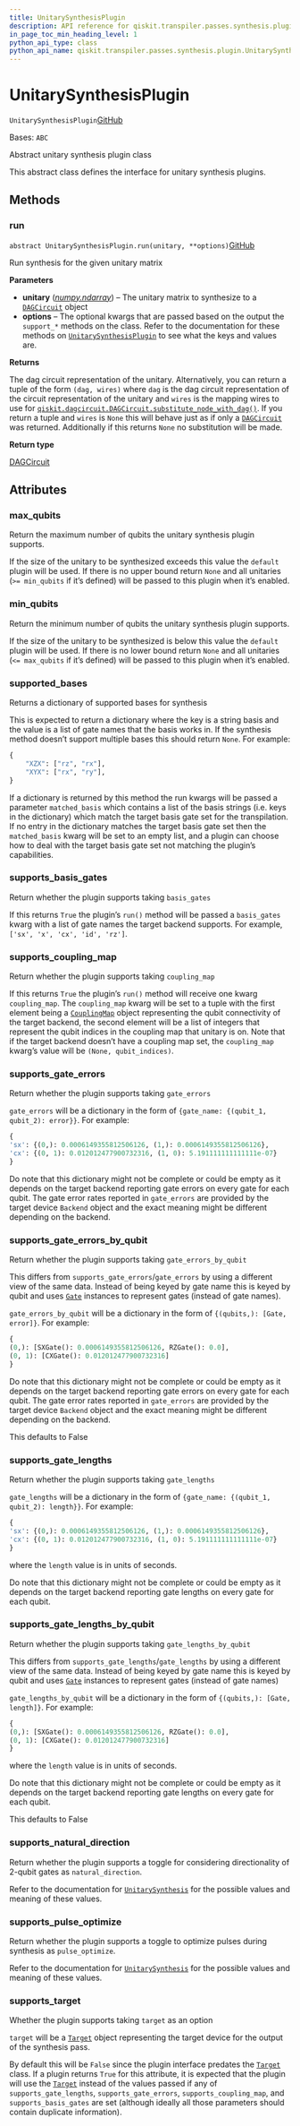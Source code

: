 ```yaml
---
title: UnitarySynthesisPlugin
description: API reference for qiskit.transpiler.passes.synthesis.plugin.UnitarySynthesisPlugin
in_page_toc_min_heading_level: 1
python_api_type: class
python_api_name: qiskit.transpiler.passes.synthesis.plugin.UnitarySynthesisPlugin
---
```


# UnitarySynthesisPlugin

<span id="qiskit.transpiler.passes.synthesis.plugin.UnitarySynthesisPlugin" />

`UnitarySynthesisPlugin`[GitHub](https://github.com/qiskit/qiskit/tree/stable/0.43/qiskit/transpiler/passes/synthesis/plugin.py "view source code")

Bases: `ABC`

Abstract unitary synthesis plugin class

This abstract class defines the interface for unitary synthesis plugins.

## Methods

<span id="qiskit-transpiler-passes-synthesis-plugin-unitarysynthesisplugin-run" />

### run

<span id="qiskit.transpiler.passes.synthesis.plugin.UnitarySynthesisPlugin.run" />

`abstract UnitarySynthesisPlugin.run(unitary, **options)`[GitHub](https://github.com/qiskit/qiskit/tree/stable/0.43/qiskit/transpiler/passes/synthesis/plugin.py "view source code")

Run synthesis for the given unitary matrix

**Parameters**

*   **unitary** ([*numpy.ndarray*](https://numpy.org/doc/stable/reference/generated/numpy.ndarray.html#numpy.ndarray "(in NumPy v1.25)")) – The unitary matrix to synthesize to a [`DAGCircuit`](qiskit.dagcircuit.DAGCircuit "qiskit.dagcircuit.DAGCircuit") object
*   **options** – The optional kwargs that are passed based on the output the `support_*` methods on the class. Refer to the documentation for these methods on [`UnitarySynthesisPlugin`](qiskit.transpiler.passes.synthesis.plugin.UnitarySynthesisPlugin "qiskit.transpiler.passes.synthesis.plugin.UnitarySynthesisPlugin") to see what the keys and values are.

**Returns**

The dag circuit representation of the unitary. Alternatively, you can return a tuple of the form `(dag, wires)` where `dag` is the dag circuit representation of the circuit representation of the unitary and `wires` is the mapping wires to use for [`qiskit.dagcircuit.DAGCircuit.substitute_node_with_dag()`](qiskit.dagcircuit.DAGCircuit#substitute_node_with_dag "qiskit.dagcircuit.DAGCircuit.substitute_node_with_dag"). If you return a tuple and `wires` is `None` this will behave just as if only a [`DAGCircuit`](qiskit.dagcircuit.DAGCircuit "qiskit.dagcircuit.DAGCircuit") was returned. Additionally if this returns `None` no substitution will be made.

**Return type**

[DAGCircuit](qiskit.dagcircuit.DAGCircuit "qiskit.dagcircuit.DAGCircuit")

## Attributes

<span id="qiskit.transpiler.passes.synthesis.plugin.UnitarySynthesisPlugin.max_qubits" />

### max\_qubits

Return the maximum number of qubits the unitary synthesis plugin supports.

If the size of the unitary to be synthesized exceeds this value the `default` plugin will be used. If there is no upper bound return `None` and all unitaries (`>= min_qubits` if it’s defined) will be passed to this plugin when it’s enabled.

<span id="qiskit.transpiler.passes.synthesis.plugin.UnitarySynthesisPlugin.min_qubits" />

### min\_qubits

Return the minimum number of qubits the unitary synthesis plugin supports.

If the size of the unitary to be synthesized is below this value the `default` plugin will be used. If there is no lower bound return `None` and all unitaries (`<= max_qubits` if it’s defined) will be passed to this plugin when it’s enabled.

<span id="qiskit.transpiler.passes.synthesis.plugin.UnitarySynthesisPlugin.supported_bases" />

### supported\_bases

Returns a dictionary of supported bases for synthesis

This is expected to return a dictionary where the key is a string basis and the value is a list of gate names that the basis works in. If the synthesis method doesn’t support multiple bases this should return `None`. For example:

```python
{
    "XZX": ["rz", "rx"],
    "XYX": ["rx", "ry"],
}
```

If a dictionary is returned by this method the run kwargs will be passed a parameter `matched_basis` which contains a list of the basis strings (i.e. keys in the dictionary) which match the target basis gate set for the transpilation. If no entry in the dictionary matches the target basis gate set then the `matched_basis` kwarg will be set to an empty list, and a plugin can choose how to deal with the target basis gate set not matching the plugin’s capabilities.

<span id="qiskit.transpiler.passes.synthesis.plugin.UnitarySynthesisPlugin.supports_basis_gates" />

### supports\_basis\_gates

Return whether the plugin supports taking `basis_gates`

If this returns `True` the plugin’s `run()` method will be passed a `basis_gates` kwarg with a list of gate names the target backend supports. For example, `['sx', 'x', 'cx', 'id', 'rz']`.

<span id="qiskit.transpiler.passes.synthesis.plugin.UnitarySynthesisPlugin.supports_coupling_map" />

### supports\_coupling\_map

Return whether the plugin supports taking `coupling_map`

If this returns `True` the plugin’s `run()` method will receive one kwarg `coupling_map`. The `coupling_map` kwarg will be set to a tuple with the first element being a [`CouplingMap`](qiskit.transpiler.CouplingMap "qiskit.transpiler.CouplingMap") object representing the qubit connectivity of the target backend, the second element will be a list of integers that represent the qubit indices in the coupling map that unitary is on. Note that if the target backend doesn’t have a coupling map set, the `coupling_map` kwarg’s value will be `(None, qubit_indices)`.

<span id="qiskit.transpiler.passes.synthesis.plugin.UnitarySynthesisPlugin.supports_gate_errors" />

### supports\_gate\_errors

Return whether the plugin supports taking `gate_errors`

`gate_errors` will be a dictionary in the form of `{gate_name: {(qubit_1, qubit_2): error}}`. For example:

```python
{
'sx': {(0,): 0.0006149355812506126, (1,): 0.0006149355812506126},
'cx': {(0, 1): 0.012012477900732316, (1, 0): 5.191111111111111e-07}
}
```

Do note that this dictionary might not be complete or could be empty as it depends on the target backend reporting gate errors on every gate for each qubit. The gate error rates reported in `gate_errors` are provided by the target device `Backend` object and the exact meaning might be different depending on the backend.

<span id="qiskit.transpiler.passes.synthesis.plugin.UnitarySynthesisPlugin.supports_gate_errors_by_qubit" />

### supports\_gate\_errors\_by\_qubit

Return whether the plugin supports taking `gate_errors_by_qubit`

This differs from `supports_gate_errors`/`gate_errors` by using a different view of the same data. Instead of being keyed by gate name this is keyed by qubit and uses [`Gate`](qiskit.circuit.Gate "qiskit.circuit.Gate") instances to represent gates (instead of gate names).

`gate_errors_by_qubit` will be a dictionary in the form of `{(qubits,): [Gate, error]}`. For example:

```python
{
(0,): [SXGate(): 0.0006149355812506126, RZGate(): 0.0],
(0, 1): [CXGate(): 0.012012477900732316]
}
```

Do note that this dictionary might not be complete or could be empty as it depends on the target backend reporting gate errors on every gate for each qubit. The gate error rates reported in `gate_errors` are provided by the target device `Backend` object and the exact meaning might be different depending on the backend.

This defaults to False

<span id="qiskit.transpiler.passes.synthesis.plugin.UnitarySynthesisPlugin.supports_gate_lengths" />

### supports\_gate\_lengths

Return whether the plugin supports taking `gate_lengths`

`gate_lengths` will be a dictionary in the form of `{gate_name: {(qubit_1, qubit_2): length}}`. For example:

```python
{
'sx': {(0,): 0.0006149355812506126, (1,): 0.0006149355812506126},
'cx': {(0, 1): 0.012012477900732316, (1, 0): 5.191111111111111e-07}
}
```

where the `length` value is in units of seconds.

Do note that this dictionary might not be complete or could be empty as it depends on the target backend reporting gate lengths on every gate for each qubit.

<span id="qiskit.transpiler.passes.synthesis.plugin.UnitarySynthesisPlugin.supports_gate_lengths_by_qubit" />

### supports\_gate\_lengths\_by\_qubit

Return whether the plugin supports taking `gate_lengths_by_qubit`

This differs from `supports_gate_lengths`/`gate_lengths` by using a different view of the same data. Instead of being keyed by gate name this is keyed by qubit and uses [`Gate`](qiskit.circuit.Gate "qiskit.circuit.Gate") instances to represent gates (instead of gate names)

`gate_lengths_by_qubit` will be a dictionary in the form of `{(qubits,): [Gate, length]}`. For example:

```python
{
(0,): [SXGate(): 0.0006149355812506126, RZGate(): 0.0],
(0, 1): [CXGate(): 0.012012477900732316]
}
```

where the `length` value is in units of seconds.

Do note that this dictionary might not be complete or could be empty as it depends on the target backend reporting gate lengths on every gate for each qubit.

This defaults to False

<span id="qiskit.transpiler.passes.synthesis.plugin.UnitarySynthesisPlugin.supports_natural_direction" />

### supports\_natural\_direction

Return whether the plugin supports a toggle for considering directionality of 2-qubit gates as `natural_direction`.

Refer to the documentation for [`UnitarySynthesis`](qiskit.transpiler.passes.UnitarySynthesis "qiskit.transpiler.passes.UnitarySynthesis") for the possible values and meaning of these values.

<span id="qiskit.transpiler.passes.synthesis.plugin.UnitarySynthesisPlugin.supports_pulse_optimize" />

### supports\_pulse\_optimize

Return whether the plugin supports a toggle to optimize pulses during synthesis as `pulse_optimize`.

Refer to the documentation for [`UnitarySynthesis`](qiskit.transpiler.passes.UnitarySynthesis "qiskit.transpiler.passes.UnitarySynthesis") for the possible values and meaning of these values.

<span id="qiskit.transpiler.passes.synthesis.plugin.UnitarySynthesisPlugin.supports_target" />

### supports\_target

Whether the plugin supports taking `target` as an option

`target` will be a [`Target`](qiskit.transpiler.Target "qiskit.transpiler.Target") object representing the target device for the output of the synthesis pass.

By default this will be `False` since the plugin interface predates the [`Target`](qiskit.transpiler.Target "qiskit.transpiler.Target") class. If a plugin returns `True` for this attribute, it is expected that the plugin will use the [`Target`](qiskit.transpiler.Target "qiskit.transpiler.Target") instead of the values passed if any of `supports_gate_lengths`, `supports_gate_errors`, `supports_coupling_map`, and `supports_basis_gates` are set (although ideally all those parameters should contain duplicate information).

